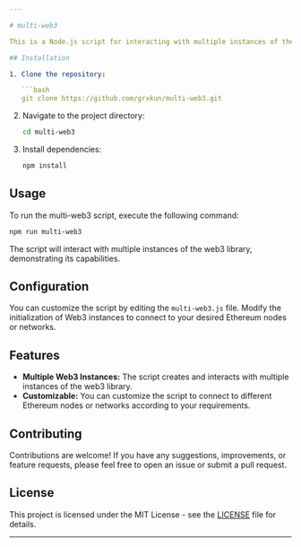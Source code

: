 ```yaml
---

# multi-web3

This is a Node.js script for interacting with multiple instances of the web3 library.

## Installation

1. Clone the repository:

   ```bash
   git clone https://github.com/grxkun/multi-web3.git
   ```

2. Navigate to the project directory:

   ```bash
   cd multi-web3
   ```

3. Install dependencies:

   ```bash
   npm install
   ```

## Usage

To run the multi-web3 script, execute the following command:

```bash
npm run multi-web3
```

The script will interact with multiple instances of the web3 library, demonstrating its capabilities.

## Configuration

You can customize the script by editing the `multi-web3.js` file. Modify the initialization of Web3 instances to connect to your desired Ethereum nodes or networks.

## Features

- **Multiple Web3 Instances:** The script creates and interacts with multiple instances of the web3 library.
- **Customizable:** You can customize the script to connect to different Ethereum nodes or networks according to your requirements.

## Contributing

Contributions are welcome! If you have any suggestions, improvements, or feature requests, please feel free to open an issue or submit a pull request.

## License

This project is licensed under the MIT License - see the [LICENSE](LICENSE) file for details.

---
```


